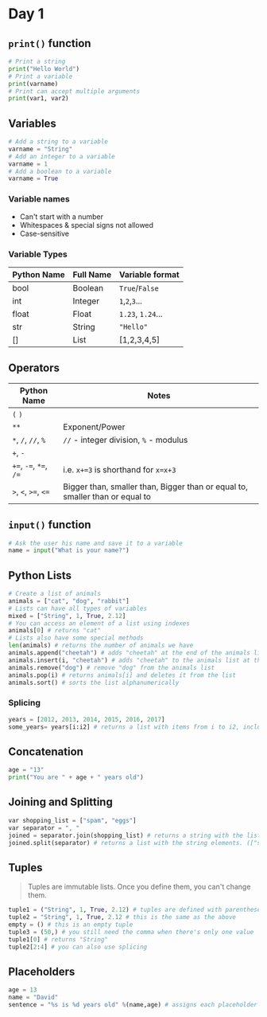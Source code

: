 # Day 1

## `print()` function

``` python
# Print a string
print("Hello World")
# Print a variable
print(varname)
# Print can accept multiple arguments
print(var1, var2)
```

## Variables

``` python
# Add a string to a variable
varname = "String"
# Add an integer to a variable
varname = 1
# Add a boolean to a variable
varname = True
```

### Variable names

* Can't start with a number
* Whitespaces & special signs not allowed
* Case-sensitive

### Variable Types

| Python Name| Full Name | Variable format  |
| -----------| --------- | -----------------|
| bool       | Boolean   | `True`/`False`   |
| int        | Integer   | `1`,`2`,`3`...   |
| float      | Float     | `1.23`, `1.24`...|
| str        | String    | `"Hello"`        |
| []         | List      | [1,2,3,4,5]      |

## Operators

|Python Name           | Notes                                                                       |
|----------------------| ----------------------------------------------------------------------------|
|`(` `)`               |                                                                             |
|`**`                  | Exponent/Power                                                              |
|`*`, `/`, `//`, `%`   | `//` - integer division, `%` - modulus                                      |
|`+`, `-`              |                                                                             |
|`+=`, `-=`, `*=`, `/=`| i.e. `x+=3` is shorthand for `x=x+3`                                        |
|`>`, `<`, `>=`, `<=`  | Bigger than, smaller than, Bigger than or equal to, smaller than or equal to|

## `input()` function

``` python
# Ask the user his name and save it to a variable
name = input("What is your name?")
```
## Python Lists

``` python
# Create a list of animals
animals = ["cat", "dog", "rabbit"]
# Lists can have all types of variables
mixed = ["String", 1, True, 2.12]
# You can access an element of a list using indexes
animals[0] # returns "cat"
# Lists also have some special methods
len(animals) # returns the number of animals we have
animals.append("cheetah") # adds "cheetah" at the end of the animals list
animals.insert(i, "cheetah") # adds "cheetah" to the animals list at the given position
animals.remove("dog") # remove "dog" from the animals list
animals.pop(i) # returns animals[i] and deletes it from the list
animals.sort() # sorts the list alphanumerically
```

### Splicing

``` python
years = [2012, 2013, 2014, 2015, 2016, 2017]
some_years= years[i:i2] # returns a list with items from i to i2, inclusive
```

## Concatenation

``` python
age = "13"
print("You are " + age + " years old")
```

## Joining and Splitting
``` python
var shopping_list = ["spam", "eggs"]
var separator = ", "
joined = separator.join(shopping_list) # returns a string with the list elements concatenated with the separator. ("spam, eggs")
joined.split(separator) # returns a list with the string elements. (["spam", "eggs"])
```

## Tuples

> Tuples are immutable lists. Once you define them, you can't change them.

``` python
tuple1 = ("String", 1, True, 2.12) # tuples are defined with parentheses instead of brackets
tuple2 = "String", 1, True, 2.12 # this is the same as the above
empty = () # this is an empty tuple
tuple3 = (50,) # you still need the comma when there's only one value
tuple1[0] # returns "String"
tuple2[2:4] # you can also use splicing
```

## Placeholders

``` python
age = 13
name = "David"
sentence = "%s is %d years old" %(name,age) # assigns each placeholder a variable. (Miguel is 15 years old)
```